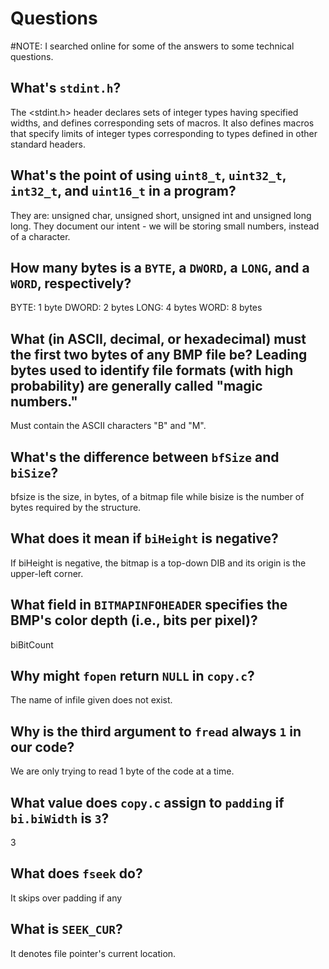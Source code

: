 # Questions

#NOTE: I searched online for some of the answers to some technical questions. 

## What's `stdint.h`?

The <stdint.h> header declares sets of integer types having specified widths, and defines corresponding sets of macros. It also defines macros that specify limits of integer types corresponding to types defined in other standard headers.

## What's the point of using `uint8_t`, `uint32_t`, `int32_t`, and `uint16_t` in a program?

They are: unsigned char, unsigned short, unsigned int and unsigned long long. They document our intent - we will be storing small numbers, instead of a character.

## How many bytes is a `BYTE`, a `DWORD`, a `LONG`, and a `WORD`, respectively?

BYTE: 1 byte
DWORD: 2 bytes
LONG: 4 bytes
WORD: 8 bytes

## What (in ASCII, decimal, or hexadecimal) must the first two bytes of any BMP file be? Leading bytes used to identify file formats (with high probability) are generally called "magic numbers."

Must contain the ASCII characters "B" and "M".

## What's the difference between `bfSize` and `biSize`?

bfsize is the size, in bytes, of a bitmap file while bisize is the number of bytes required by the structure.

## What does it mean if `biHeight` is negative?

If biHeight is negative, the bitmap is a top-down DIB and its origin is the upper-left corner.

## What field in `BITMAPINFOHEADER` specifies the BMP's color depth (i.e., bits per pixel)?

biBitCount

## Why might `fopen` return `NULL` in `copy.c`?

The name of infile given does not exist.

## Why is the third argument to `fread` always `1` in our code?

We are only trying to read 1 byte of the code at a time. 

## What value does `copy.c` assign to `padding` if `bi.biWidth` is `3`?

3

## What does `fseek` do?

It skips over padding if any

## What is `SEEK_CUR`?

It denotes file pointer's current location.

